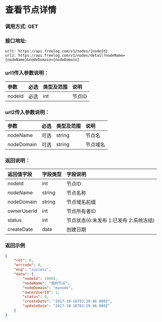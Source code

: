 # 查看节点详情

### 调用方式: GET

### 接口地址:

```
url1: https://api.freelog.com/v1/nodes/{nodeId}
url2: https://api.freelog.com/v1/nodes/detail?nodeName={nodeName}&nodeDomain={nodeDomain}
```

### url1传入参数说明：

| 参数 | 必选 | 类型及范围 | 说明 |
| :--- | :--- | :--- | :--- |
|nodeId|必选|int|节点ID|

### url2传入参数说明：

| 参数 | 必选 | 类型及范围 | 说明 |
| :--- | :--- | :--- | :--- |
|nodeName|可选|string|节点名|
|nodeDomain|可选|string|节点域名|

### 返回说明：

| 返回值字段 | 字段类型 | 字段说明 |
| :--- | :--- | :--- |
| nodeId | int | 节点ID |
| nodeName | string | 节点名称 |
| nodeDomain | string | 节点域名前缀 |
| ownerUserId | int | 节点所有者ID |
| status | int | 节点状态(0:未发布 1:已发布 2:系统冻结) |
| createDate | date | 创建日期 |


### 返回示例

```json
{
    "ret": 0,
    "errcode": 0,
    "msg": "success",
    "data": {
        "nodeId": 10004,
        "nodeName": "我的节点",
        "nodeDomain": "mynode",
        "ownerUserId": 1,
        "status": 0,
        "createDate": "2017-10-16T03:29:46.000Z",
        "updateDate": "2017-10-16T03:29:46.000Z"
    }
}
```
